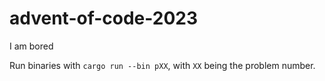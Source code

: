# advent-of-code-2023

I am bored

Run binaries with `cargo run --bin pXX`, with `XX` being the problem number.
